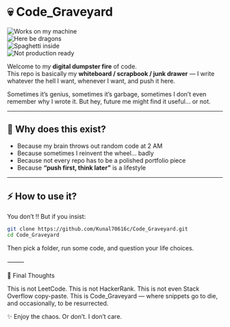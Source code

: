 # 💀 Code_Graveyard

![Works on my machine](https://img.shields.io/badge/works-on%20my%20machine-green?style=flat-square)  
![Here be dragons](https://img.shields.io/badge/here-be%20dragons-red?style=flat-square)  
![Spaghetti inside](https://img.shields.io/badge/code-spaghetti-orange?style=flat-square)  
![Not production ready](https://img.shields.io/badge/not-production%20ready-blue?style=flat-square)  

Welcome to my **digital dumpster fire** of code.  
This repo is basically my **whiteboard / scrapbook / junk drawer** — I write whatever the hell I want, whenever I want, and push it here.  

Sometimes it’s genius, sometimes it’s garbage, sometimes I don’t even remember why I wrote it. But hey, future me might find it useful… or not.  

---

## 🚀 Why does this exist?
- Because my brain throws out random code at 2 AM  
- Because sometimes I reinvent the wheel… badly  
- Because not every repo has to be a polished portfolio piece  
- Because **“push first, think later”** is a lifestyle  

---
###

## ⚡ How to use it?
You don’t  !! 
But if you insist:  
```bash
git clone https://github.com/Kunal70616c/Code_Graveyard.git
cd Code_Graveyard
```

Then pick a folder, run some code, and question your life choices.

⸻

📝 Final Thoughts

This is not LeetCode.
This is not HackerRank.
This is not even Stack Overflow copy-paste.
This is Code_Graveyard — where snippets go to die, and occasionally, to be resurrected.

✨ Enjoy the chaos. Or don’t. I don’t care.
